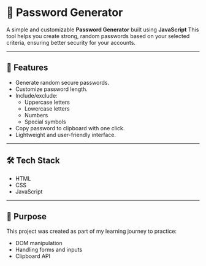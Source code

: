 # 🔐 Password Generator

A simple and customizable **Password Generator** built using **JavaScript**
This tool helps you create strong, random passwords based on your selected criteria, ensuring better security for your accounts.

---

## 🚀 Features
- Generate random secure passwords.
- Customize password length.
- Include/exclude:
  - Uppercase letters
  - Lowercase letters
  - Numbers
  - Special symbols
- Copy password to clipboard with one click.
- Lightweight and user-friendly interface.

---

## 🛠️ Tech Stack
- HTML
- CSS 
- JavaScript 

---

## 🎯 Purpose
This project was created as part of my learning journey to practice:
- DOM manipulation
- Handling forms and inputs
- Clipboard API
